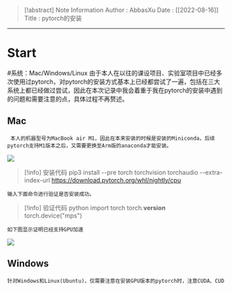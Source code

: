 > [!abstract] Note Information
> Author : AbbasXu
> Date : [[2022-08-16]]
> Title : pytorch的安装

---
# Start
#系统：Mac/Windows/Linux
	由于本人在以往的课设项目、实验室项目中已经多次使用过pytorch，对pytorch的安装方式基本上已经都尝试了一遍，包括在三大系统上都已经做过尝试，因此在本次记录中我会着重于我在pytorch的安装中遇到的问题和需要注意的点，具体过程不再赘述。
## Mac
	 本人的机器型号为MacBook air M1，因此在本来安装的时候是安装的Miniconda，后续pytorch支持M1版本之后，又需要更换至Arm版的anaconda才能安装。
![](https://obsidian-1305958072.cos.ap-guangzhou.myqcloud.com/obsidian_img/202208161121394.png)


> [!info] 安装代码
pip3 install --pre torch torchvision torchaudio --extra-index-url https://download.pytorch.org/whl/nightly/cpu

	输入下面命令进行验证是否安装成功。
> [!info] 验证代码
python
import torch
torch.__version__
torch.device("mps")

	如下图显示证明已经支持GPU加速
![](https://obsidian-1305958072.cos.ap-guangzhou.myqcloud.com/obsidian_img/202208161137429.png)
## Windows
	针对Windows和Linux(Ubuntu)，仅需要注意在安装GPU版本的pytorch时，注意CUDA、CUD